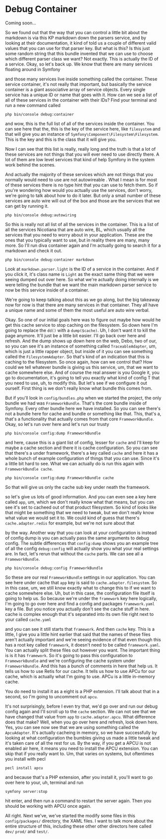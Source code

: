 # Debug Container

Coming soon...

So we found out that the way that you can control a little bit about the markdown is
via this KP markdown down the parsers service, and by looking at their documentation,
it kind of told us a couple of different valid values that you can use for that
parser key. But what is this? Is this just some random string that this bundle
invented that we can use to choose which different parser class we want? Not exactly.
This is actually the ID of a service. Okay, so let's back up. We know that there are
many services floating around in Symfony

and those many services live inside something called the container. These service
container, it's not really that important, but basically the service container is a
giant associative array of service objects. Every single service has a unique ID or
name that goes with it. How can we see a list of all of these services in the
container with their IDs? Find your terminal and run a new command called 

```terminal
php bin/console debug:container
```

and wow, this is the full list of all of the services
inside the container. You can see here that the, this is the key of the service here,
like `filesystem` and that will give you an instance of 
`Symfony\Component\Filesystem\Filesystem`. This is the key and this is the class that 
it will give you.

Now I can see that this list is really, really long and the truth is that a lot of
these services are not things that you will ever need to use directly there. A lot of
them are low level services that kind of help Symfony in the system work behind the
scenes.

And actually the majority of these services which are not things that you normally
would need to use are not autowireable . What I mean is for most of these services
there is no type hint that you can use to fetch them. So if you're wondering how
would you actually use the services, don't worry, we're going to talk about how to do
it later. But only a small number of these services are auto wire will out of the box
and those are the services that we can get by running it. 

```terminal
php bin/console debug:autowiring
```

So this is really not all list of all the services in the container. This is
a list of all the services Nicotiana that are auto wire, BL, which usually all the
services that you need to worry about in your application. These are the ones that
you typically want to use, but in reality there are many, many more. So I'll run diva
container again and I'm actually going to search it for a markdown and check it out.

```terminal-silent
php bin/console debug:container markdown
```

Look at `markdown.parser.light` is the ID of a service in the container. And if you
click it, it's class name is `Light` as the exact same thing that we were seeing dumped
out over here. So what we're actually doing internally is we were telling the bundle
that we want the main markdown parser service to now be this service inside of a
container.

We're going to keep talking about this as we go along, but the big takeaway now for
now is that there are many services in that container. They all have a unique name
and some of them the most useful are auto wire verbal.

Okay. So one of our initial goals here was to figure out maybe how would he get this
cache service to stop caching on the filesystem. So down here I'm going to replace
the `dd()` with a `dump($cache)`. Uh, I don't want it to kill the page anymore. It'll just
be a little bit easier. I'll go back over here and refresh. And the dump shows up
down here on the web, Debo, two of our, so you can see it's an instance of something
called `TraceableAdapter`, um, which is just a little rapper object, but inside of it
you can see something called the `FilesystemAdapter`. So that's kind of an indication
that this is caching to the filesystem. So once again, how can we control that? How
could we tell whatever bundle is giving us this service, um, that we want to cache
somewhere else. And of course the real answer is you Google it, you go to
documentation, it's going to tell you exactly what kind of config T that you need to
use, uh, to modify this. But let's see if we configure it out ourself. First thing is
we don't really know what bundle this comes from.

But if you'll look in `config/bundles.php` when we started the project, the only
bundle we had was `FrameworkBundle`. That's the core bundle inside of Symfony. Every
other bundle here we have installed. So you can see there's not a bundle here for
cache and bundle or something like that. This, that's a, that's a functionality that
actually comes from that core `FrameworkBundle`. Okay, so let's run over here and
let's run our trusty

```terminal
php bin/console config:dump FrameworkBundle
```

and here, cause this is a giant list of config, lesser for `cache` and I'll keep for
maybe a cache section and there it is cache configuration. So you can see that
there's a under framework, there's a key called `cache` and here it has a whole bunch
of example configuration of things that you can use. Since it's a little bit hard to
see. What we can actually do is run this again with `FrameworkBundle cache`.

```terminal-silent
php bin/console config:dump FrameworkBundle cache
```

So that will give us only the cache sub key under neath the framework.

so let's give us lots of good information. And you can even see a key here called
`app`, um, which we don't really know what that means, but you can see it's set to
cacheed out of that product filesystem. So kind of looks like that might be something
that we need to tweak, but we don't really know what value we would set it to. We
could kind of guess that there's `cache.adapter.redis` for example, but
we're not sure about that

by the way. Another way that you can look at your configuration is instead of config
dump is you can actually pass the same arguments to debug config. The subtle
differences that `config:dump` shows you an example tree of all the config 
`debug:config` will actually show you what your real settings are. In fact, let's rerun that
without the `cache` parts. We can see all a `FrameworkBundle`. 

```terminal-silent
php bin/console debug:config FrameworkBundle
```

So these are our real
`FrameworkBundle` settings in our application. You can see here under cache that `app`
key is said to `cache.adapter.filesystem`. So in this case, um, we still
know exactly what to change this to if we want to cache somewhere else. Uh, but in
this case, the configuration file itself is going to help us. So because we're under
the `framework` key here logically, I'm going to go over here and find a config and
packages `framework.yaml` key a file. But you notice you actually don't see the cache
stuff in here. cache is complex enough that it's separated into its own file right
next to your called `cache.yaml`

and you can see it still starts that `framework`. And then `cache` key. This is a little,
I give you a little hint earlier that said that the names of these files aren't
actually important and we're seeing evidence of that even though this has a root key
called `framework`, it doesn't need to be called `framework.yaml`. You can actually split
these files out however you want. The important thing is is it has `framework`. So it's
going to pass this configuration to `FrameworkBundle` and we're configuring the cache
system under `FrameworkBundle`. And this has a bunch of comments in here that help us.
It tells us how to use Retis for our cache. It tells us how to use APCu for our
cache, which is actually what I'm going to use. APCu is a little in-memory cache.

You do need to install it as a eight is a PHP extension. I'll talk about that in a
second, so I'm going to uncomment out `apcu`.

It's not surprisingly, before I even try that, we'd go over and run our debug config
again and I'll scroll up to the `cache` section. We can not see that we have changed
that value from `app` to `cache.adapter.apcu`. What difference does that make? Well,
when you go over here and refresh, look down here. Yes, you can see now see that we
are using something called the `ApcuAdapter`. It's actually cacheing in memory, so we
have successfully by looking at what configuration the bumbles giving us made a
little tweak and it's taken care of all the rest for us. By the way, if you get a
APCU is not enabled air here, it means you need to install the APCU extension. You
can skip that if you really want to. Um, that varies on systems, but oftentimes you
install with pecl 

```terminal
pecl install apcu
```

and because that's a PHP extension, after
you install it, you'll want to go over here to your, uh, terminal and run 

```terminal
symfony server:stop
```

hit enter, and then run a command to restart the server again. Then
you should be working with APCU once again.

All right. Next we've, we've started the modify some files in this `config/packages/`
directory, the XAML files. I want to talk more about the entire structure of this,
including these other other directors here called `dev/` `prod/` and `test/`.

